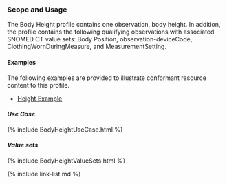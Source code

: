 ### Scope and Usage

The Body Height profile contains one observation, body height. In addition, the profile contains the following qualifying observations with associated SNOMED CT value sets: Body Position, observation-deviceCode, ClothingWornDuringMeasure, and MeasurementSetting.

#### Examples

The following examples are provided to illustrate conformant resource content to this profile.

- [Height Example](Observation-height-example.html)

#### *Use Case*

{% include BodyHeightUseCase.html %}

#### *Value sets*

{% include BodyHeightValueSets.html %}

{% include link-list.md %}
